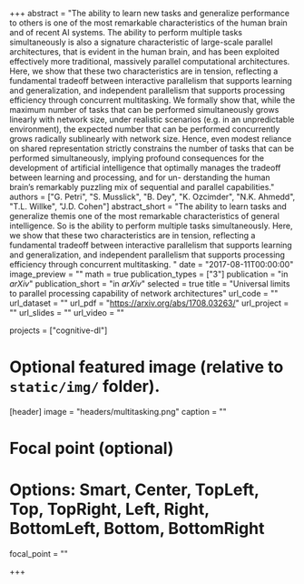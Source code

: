 +++
abstract = "The ability to learn new tasks and generalize performance to others is one of the most remarkable characteristics of the human brain and of recent AI systems. The ability to perform multiple tasks simultaneously is also a signature characteristic of large-scale parallel architectures, that is evident in the human brain, and has been exploited effectively more traditional, massively parallel computational architectures. Here, we show that these two characteristics are in tension, reflecting a fundamental tradeoff between interactive parallelism that supports learning and generalization, and independent parallelism that supports processing efficiency through concurrent multitasking. We formally show that, while the maximum number of tasks that can be performed simultaneously grows linearly with network size, under realistic scenarios (e.g. in an unpredictable environment), the expected number that can be performed concurrently grows radically sublinearly with network size. Hence, even modest reliance on shared representation strictly constrains the number of tasks that can be performed simultaneously, implying profound consequences for the development of artificial intelligence that optimally manages the tradeoff between learning and processing, and for un- derstanding the human brain’s remarkably puzzling mix of sequential and parallel capabilities."
authors = ["G. Petri", "S. Musslick", "B. Dey", "K. Ozcimder", "N.K. Ahmedd", "T.L. Willke", "J.D. Cohen"]
abstract_short = "The ability to learn tasks and generalize themis one of the most remarkable characteristics of general intelligence. So is the ability to perform multiple tasks simultaneously. Here, we show that these two characteristics are in tension, reflecting a fundamental tradeoff between interactive parallelism that supports learning and generalization, and independent parallelism that supports processing efficiency through concurrent multitasking. "
date = "2017-08-11T00:00:00"
image_preview = ""
math = true
publication_types = ["3"]
publication = "in *arXiv*"
publication_short = "in *arXiv*"
selected = true
title = "Universal limits to parallel processing capability of network architectures"
url_code = ""
url_dataset = ""
url_pdf = "https://arxiv.org/abs/1708.03263/"
url_project = ""
url_slides = ""
url_video = ""

projects = ["cognitive-dl"]

# Optional featured image (relative to `static/img/` folder).
[header]
image = "headers/multitasking.png"
caption = ""

# Focal point (optional)
# Options: Smart, Center, TopLeft, Top, TopRight, Left, Right, BottomLeft, Bottom, BottomRight
focal_point = ""

+++
